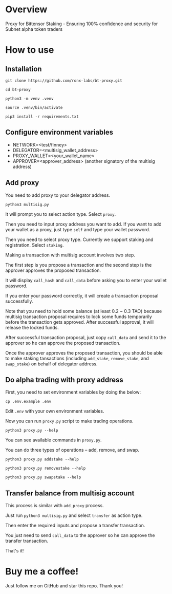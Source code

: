 # Overview

Proxy for Bittensor Staking - Ensuring 100% confidence and security for Subnet alpha token traders

# How to use

## Installation

```git clone https://github.com/ronx-labs/bt-proxy.git```

```cd bt-proxy```

```python3 -m venv .venv```

```source .venv/bin/activate```

```pip3 install -r requirements.txt```

## Configure environment variables

- NETWORK=<test/finney>
- DELEGATOR=<multisig_wallet_address>
- PROXY_WALLET=<your_wallet_name>
- APPROVER=<approver_address> (another signatory of the multisig address)

## Add proxy

You need to add proxy to your delegator address.

```python3 multisig.py```

It will prompt you to select action type. Select `proxy`.

Then you need to input proxy address you want to add. If you want to add your wallet as a proxy, just type `self` and type your wallet password.

Then you need to select proxy type. Currently we support staking and registration. Select `staking`.

Making a transaction with multisig account involves two step.

The first step is you propose a transaction and the second step is the approver approves the proposed transaction.

It will display `call_hash` and `call_data` before asking you to enter your wallet password.

If you enter your password correctly, it will create a transaction proposal successfully.

Note that you need to hold some balance (at least 0.2 ~ 0.3 TAO) because multisig transaction proposal requires to lock some funds temporarily before the transaction gets approved. After successful approval, it will release the locked funds.

After successful transaction proposal, just copy `call_data` and send it to the approver so he can approve the proposed transaction.

Once the approver approves the proposed transaction, you should be able to make staking tansactions (including `add_stake`, `remove_stake`, and `swap_stake`) on behalf of delegator address.

## Do alpha trading with proxy address

First, you need to set environment variables by doing the below:

```cp .env.example .env```

Edit `.env` with your own environment variables.

Now you can run `proxy.py` script to make trading operations.

```python3 proxy.py --help```

You can see available commands in `proxy.py`.

You can do three types of operations – add, remove, and swap.

```python3 proxy.py addstake --help```

```python3 proxy.py removestake --help```

```python3 proxy.py swapstake --help```

## Transfer balance from multisig account

This process is similar with `add_proxy` process.

Just run `python3 multisig.py` and select `transfer` as action type.

Then enter the required inputs and propose a transfer transaction.

You just need to send `call_data` to the approver so he can approve the transfer transaction.

That's it!

# Buy me a coffee!

Just follow me on GitHub and star this repo. Thank you!
